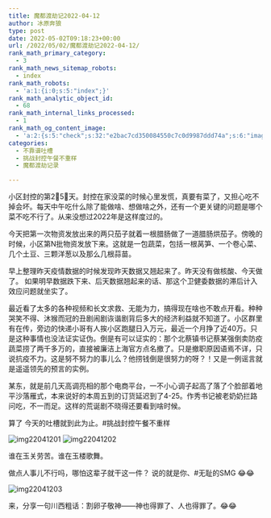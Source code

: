 ```yaml
---
title: 魔都渡劫记2022-04-12
author: 冰原奔狼
type: post
date: 2022-05-02T09:18:23+00:00
url: /2022/05/02/魔都渡劫记2022-04-12/
rank_math_primary_category:
  - 3
rank_math_news_sitemap_robots:
  - index
rank_math_robots:
  - 'a:1:{i:0;s:5:"index";}'
rank_math_analytic_object_id:
  - 68
rank_math_internal_links_processed:
  - 1
rank_math_og_content_image:
  - 'a:2:{s:5:"check";s:32:"e2bac7cd350084550c7c0d9987ddd74a";s:6:"images";a:0:{}}'
categories:
  - 不靠谱吐槽
  - 挑战封控午餐不重样
  - 魔都渡劫记录

---
```

小区封控的第2⃣️5⃣️天。封控在家没菜的时候心里发慌，真要有菜了，又担心吃不掉会坏。每天中午吃什么除了能做啥、想做啥之外，还有一个更关键的问题是哪个菜不吃不行了。从来没想过2022年是这样度过的。

今天把第一次物资发放出来的两只茄子就着一根腊肠做了一道腊肠烘茄子。傍晚的时候，小区第N批物资发放下来。这就是一包蔬菜，包括一根莴笋、一个卷心菜、几个土豆、三颗洋葱以及那么几根蒜苗。

早上整理昨天疫情数据的时候发现昨天数据又翘起来了。昨天没有做核酸、今天做了。 如果明早数据跌下来、后天数据翘起来的话、那这个卫健委数据的滞后计入效应问题就坐实了。

最近看了太多的各种视频和长文求救、无能为力，搞得现在啥也不敢点开看。种种哭笑不得、沐猴而冠的丑剧闹剧诙谐剧背后多大的经济利益就不知道了。小区群里有在传，旁边的快递小哥有人挨小区跑腿日入万元，最近一个月挣了近40万。只是这种事情也没法证实证伪。倒是有可以证实的：那个北蔡镇书记蔡某强倒卖防疫蔬菜捞了两千多万的，直接被廉洁上海官方点名撤了。只是撤职原因语焉不详，只说抗疫不力。这是努不努力的事儿么？他捞钱倒是很努力的呀？！又是一例谣言就是遥遥领先的预言的实例。

某东，就是前几天高调亮相的那个电商平台，一不小心调子起高了落了个脸部着地平沙落雁式，本来说好的本周五到的订货延迟到了4-25。作秀书记被老奶奶拦路问吃，不一而足。这样的荒诞剧不晓得还要看到啥时候。

算了 今天的吐槽就到此为止。#挑战封控午餐不重样

<img decoding="async" src="https://i0.wp.com/s2.loli.net/2022/05/02/83nmZjutfoCAsh4.jpg?w=640&#038;ssl=1" alt="img22041201" data-recalc-dims="1" />  
<img decoding="async" src="https://i0.wp.com/s2.loli.net/2022/05/02/iZuIKrUtnEfOm42.jpg?w=640&#038;ssl=1" alt="img22041202" data-recalc-dims="1" /> 

谁在玉关劳苦。谁在玉楼歌舞。

做点人事儿不行吗，哪怕这辈子就干这一件？ 说的就是你、#无耻的SMG 😂😂

<img decoding="async" src="https://i0.wp.com/s2.loli.net/2022/05/02/ytnaPj5cfWvoAlO.jpg?w=640&#038;ssl=1" alt="img22041203" data-recalc-dims="1" /> 

来，分享一句川西粗话：割卵子敬神——神也得罪了、人也得罪了。😂😂